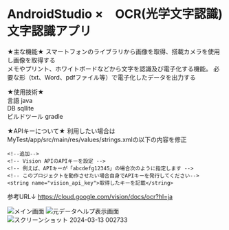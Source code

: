 # AndroidStudio ×　OCR(光学文字認識) 文字認識アプリ

★主な機能★
スマートフォンのライブラリから画像を取得、搭載カメラを使用し画像を取得する  
メモやプリント、ホワイトボードなどから文字を認識及び電子化する機能。 必要な形（txt、Word、pdfファイル等）で電子化したデータを出力する  

★使用技術★  
言語 java    
DB sqllite  
ビルドツール gradle

★APIキーについて★
利用したい場合はMyTest/app/src/main/res/values/strings.xmlの以下の内容を修正

    <!--追加-->
    <!-- Vision APIのAPIキーを設定 -->
    <!-- 例えば、APIキーが「abcdefg12345」の場合次のように指定します -->
    <!-- このプロジェクトを動作させたい場合自身でAPIキーを発行してください-->
    <string name="vision_api_key">取得したキーを記載</string>


参考URL↓
https://cloud.google.com/vision/docs/ocr?hl=ja


![メイン画面](https://github.com/mshtwtnb0219/Past_photo/assets/77442526/6ff32a87-4b3b-4f42-a450-78f87b9918e4)
![元データヘルプ表示画面](https://github.com/mshtwtnb0219/Past_photo/assets/77442526/cccac6d9-e727-4acf-b6ba-85c63288dd6b)
![スクリーンショット 2024-03-13 002733](https://github.com/mshtwtnb0219/Past_photo/assets/77442526/22719adf-125d-4e8f-9e19-b11738da9bd8)
